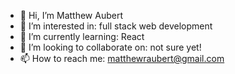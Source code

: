 - 👋 Hi, I’m Matthew Aubert
- 👀 I’m interested in: full stack web development
- 🌱 I’m currently learning: React
- 💞️ I’m looking to collaborate on: not sure yet!
- 📫 How to reach me: matthewraubert@gmail.com

<!---
matthewaubert/matthewaubert is a ✨ special ✨ repository because its `README.md` (this file) appears on your GitHub profile.
You can click the Preview link to take a look at your changes.
--->
